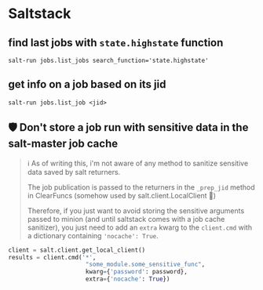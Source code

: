 # Saltstack

## find last jobs with `state.highstate` function

```shell
salt-run jobs.list_jobs search_function='state.highstate'
```

## get info on a job based on its jid

```shell
salt-run jobs.list_job <jid>
```

## 🛡 Don't store a job run with sensitive data in the salt-master job cache


>ℹ As of writing this, i'm not aware of any method to sanitize sensitive data saved by salt returners.
>
>The job publication is passed to the returners in the `_prep_jid` method in
>ClearFuncs (somehow used by salt.client.LocalClient 🤷)
>
>Therefore, if you just want to avoid storing the sensitive arguments passed to minion (and
>until saltstack comes with a job cache sanitizer), you just need to add an
>`extra` kwarg to the `client.cmd` with a dictionary containing `'nocache':
>True`.

```python
client = salt.client.get_local_client()
results = client.cmd('*',
                      "some_module.some_sensitive_func",
                      kwarg={'password': password},
                      extra={'nocache': True})
```
